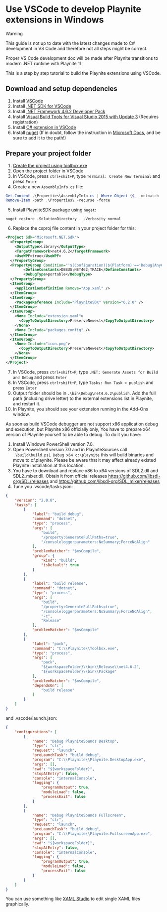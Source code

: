 Use VSCode to develop Playnite extensions in Windows
====================================================

> [!WARNING]
> This guide is not up to date with the latest changes made to C# development in VS Code and therefore not all steps might be correct.
> 
> Proper VS Code development doc will be made after Playnite transitions to modern .NET runtime with Playnite 11.

This is a step by step tutorial to build the Playnite extensions using VSCode.

Download and setup dependencies
-------------------------------

1. Install [VSCode](https://code.visualstudio.com/Download)
2. Install [.NET SDK for VSCode](https://dotnet.microsoft.com/en-us/download/dotnet/sdk-for-vs-code)
3. Install [.NET Framework 4.6.2 Developer Pack](https://dotnet.microsoft.com/en-us/download/dotnet-framework/net462)
4. Install [Visual Build Tools for Visual Studio 2015 with Update 3](https://my.visualstudio.com/Downloads?q=%22Visual%20Build%20Tools%20for%20Visual%20Studio%202015%20with%20Update%203%22) (Requires registration)
5. Install [C# extension in VSCode](https://marketplace.visualstudio.com/items?itemName=ms-dotnettools.csharp)
6. Install [nuget](https://www.nuget.org/downloads) (If in doubt, follow the instruction in [Microsoft Docs](https://docs.microsoft.com/en-us/nuget/install-nuget-client-tools#nugetexe-cli), and be sure to add it to the path!)

Prepare your project folder
---------------------------
1. [Create the project using toolbox.exe](https://playnite.link/docs/master/tutorials/toolbox.html#plugins)
2. Open the project folder in VSCode
3. In VSCode, press `ctrl+shit+P`, type `Terminal: Create New Terminal` and press `Enter`
4. Create a new `AssemblyInfo.cs` file:

```powershell
Get-Content .\Properties\AssemblyInfo.cs | Where-Object {$_ -notmatch '^\[assembly: Assembly.+'} | Set-Content .\AssemblyInfo.cs
Remove-Item -path .\Properties\ -recurse -force
```
5. Install PlayniteSDK package using `nuget`:

```shell
nuget restore -SolutionDirectory . -Verbosity normal
```
6. Replace the csproj file content in your project folder for this:

```xml
<Project Sdk="Microsoft.NET.Sdk">
  <PropertyGroup>
    <OutputType>Library</OutputType>
    <TargetFramework>net4.6.2</TargetFramework>
    <UseWPF>true</UseWPF>
  </PropertyGroup>
  <PropertyGroup Condition="'$(Configuration)|$(Platform)'=='Debug|AnyCPU'">
        <DefineConstants>DEBUG;NET462;TRACE</DefineConstants>
        <DebugType>portable</DebugType>
  </PropertyGroup> 
  <ItemGroup>
    <ApplicationDefinition Remove="App.xaml" />
  </ItemGroup>
  <ItemGroup>
    <PackageReference Include="PlayniteSDK" Version="6.2.0" />
  </ItemGroup>
  <ItemGroup>
    <None Include="extension.yaml">
      <CopyToOutputDirectory>PreserveNewest</CopyToOutputDirectory>
    </None>
    <None Include="packages.config" />
  </ItemGroup>
  <ItemGroup>
    <None Include="icon.png">
      <CopyToOutputDirectory>PreserveNewest</CopyToOutputDirectory>
    </None>
  </ItemGroup>
</Project>
```
7. In VSCode, press `ctrl+shift+P`, type `.NET: Generate Assets for Build and Debug` and press `Enter`
8. In VSCode, press `ctrl+shift+P`, type `Tasks: Run Task > publish` and press `Enter`
9. Output folder should be in `.\bin\Debug\net4.6.2\publish`. Add the full path (including drive letter) to the external extensions list in Playnite, and restart it.
10. In Playnite, you should see your extension running in the Add-Ons window.

As soon as build VSCode debugger are not support x86 application debug and execution, but Playnite x86 officially only, You have to prepare x64 version of Playnite yourself to be able to debug. To do it you have:
1. Install Windows PowerShell version 7.0.
2. Open Powershell version 7.0 and in PlayniteSources call ```.\build\build.ps1 Debug x64 c:\playnite``` this will build binaries and move to c:\playnite. Please be aware that it may affect already existed Playnite installation at this location.
3. You have to download and replace x86 to x64 versions of SDL2.dll and SDL2_mixer.dll. Obtain it from official releases https://github.com/libsdl-org/SDL/releases and https://github.com/libsdl-org/SDL_mixer/releases
4. Tune you .vscode/tasks.json:

```json
{
    "version": "2.0.0",
    "tasks": [
        {
            "label": "build debug",
            "command": "dotnet",
            "type": "process",
            "args": [
                "build",
                "/property:GenerateFullPaths=true",
                "/consoleloggerparameters:NoSummary;ForceNoAlign"
            ],
            "problemMatcher": "$msCompile",
            "group": {
                "kind": "build",
                "isDefault": true
            }
        },
        {
            "label": "build release",
            "command": "dotnet",
            "type": "process",
            "args": [
                "build",
                "/property:GenerateFullPaths=true",
                "/consoleloggerparameters:NoSummary;ForceNoAlign",
                "-c",
                "Release"
            ],
            "problemMatcher": "$msCompile"
        },
        {
            "label": "pack",
            "command": "C:\\Playnite\\Toolbox.exe",
            "type": "process",
            "args": [
                "pack",
                "${workspaceFolder}\\bin\\Release\\net4.6.2",
                "${workspaceFolder}\\bin\\Package"
            ],
            "problemMatcher": "$msCompile",
            "dependsOn": [
                "build release"
            ]
        }
    ]
}
```

and .vscode/launch.json:
```json
{
    "configurations": [
        {
            "name": "Debug PlayniteSounds Desktop",
            "type": "clr",
            "request": "launch",
            "preLaunchTask": "build debug",
            "program": "C:\\Playnite\\Playnite.DesktopApp.exe",
            "args": [],
            "cwd": "${workspaceFolder}",
            "stopAtEntry": false,
            "console": "internalConsole",
            "logging": {
                "programOutput": true,
                "moduleLoad": false,
                "processExit": false
            }
        },
        {
            "name": "Debug PlayniteSounds Fullscreen",
            "type": "clr",
            "request": "launch",
            "preLaunchTask": "build debug",
            "program": "C:\\Playnite\\Playnite.FullscreenApp.exe",
            "args": [],
            "cwd": "${workspaceFolder}",
            "stopAtEntry": false,
            "console": "internalConsole",
            "logging": {
                "programOutput": true,
                "moduleLoad": false,
                "processExit": false
            }
        }
    ]
}
```

You can use something like [XAML Studio](https://aka.ms/xamlstudio) to edit single XAML files graphically.
